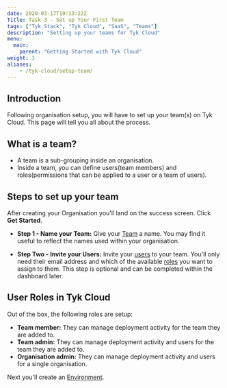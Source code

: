 ```yaml
---
date: 2020-03-17T19:13:22Z
Title: Task 3 - Set up Your First Team
tags: ["Tyk Stack", "Tyk Cloud", "SaaS", "Teams"]
description: "Setting up your teams for Tyk Cloud"
menu:
  main:
    parent: "Getting Started with Tyk Cloud"
weight: 3
aliases:
    - /tyk-cloud/setup-team/
---
```


## Introduction

Following organisation setup, you will have to set up your team(s) on Tyk Cloud. This page will tell you all about the process.

## What is a team?

* A team is a sub-grouping inside an organisation. 
* Inside a team, you can define users(team members) and roles(permissions that can be applied to a user or a team of users).

## Steps to set up your team

After creating your Organisation you'll land on the success screen. Click **Get Started**.

* **Step 1 - Name your Team:** Give your [Team](/docs/tyk-cloud/troubleshooting-support/glossary/#team) a name. You may find it useful to reflect the names used within your organisation.

* **Step Two - Invite your Users:** Invite your [users](/docs/tyk-cloud/troubleshooting-support/glossary/#user) to your team. You'll only need their email address and which of the available [roles](/docs/tyk-cloud/troubleshooting-support/glossary/#role) you want to assign to them. This step is optional and can be completed within the dashboard later.

## User Roles in Tyk Cloud

Out of the box, the following roles are setup:

* **Team member:** They can manage deployment activity for the team they are added to.
* **Team admin:** They can manage deployment activity and users for the team they are added to.
* **Organisation admin:** They can manage deployment activity and users for a single organisation.

Next you'll create an [Environment](https://tyk.io/docs/tyk-cloud/getting-started-tyk-cloud/setup-environment/).
